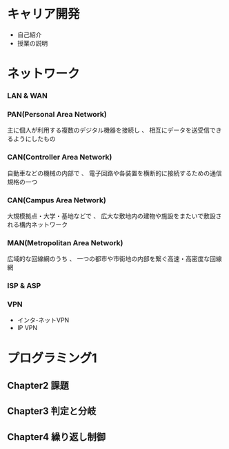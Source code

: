 # キャリア開発
- 自己紹介
- 授業の説明

# ネットワーク

### LAN & WAN

### PAN(Personal Area Network)
主に個人が利用する複数のデジタル機器を接続し 、 相互にデータを送受信できるようにしたもの
### CAN(Controller Area Network)
自動車などの機械の内部で 、 電子回路や各装置を横断的に接続するための通信規格の一つ
### CAN(Campus Area Network)
大規模拠点・大学・基地などで 、 広大な敷地内の建物や施設をまたいで敷設される構内ネットワーク
### MAN(Metropolitan Area Network)
広域的な回線網のうち 、 一つの都市や市街地の内部を繋ぐ高速・高密度な回線網

### ISP & ASP

### VPN
- インタ-ネットVPN
- IP VPN

# プログラミング1

## Chapter2 課題

## Chapter3 判定と分岐

## Chapter4 繰り返し制御